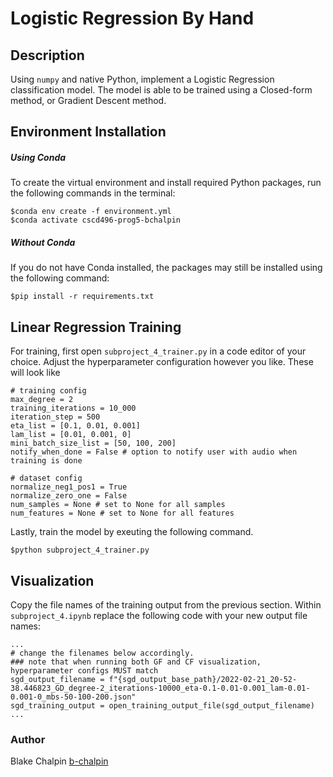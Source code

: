 # Logistic Regression By Hand

## Description

Using `numpy` and native Python, implement a Logistic Regression classification model. The model is able to be trained using a Closed-form method, or Gradient Descent method.

## Environment Installation

##### Using Conda

To create the virtual environment and install required Python packages, run the following commands in the terminal:

```
$conda env create -f environment.yml
$conda activate cscd496-prog5-bchalpin
```

##### Without Conda

If you do not have Conda installed, the packages may still be installed using the following command:

```
$pip install -r requirements.txt
```

## Linear Regression Training

For training, first open `subproject_4_trainer.py` in a code editor of your choice. Adjust the hyperparameter configuration however you like. These will look like

```
# training config
max_degree = 2
training_iterations = 10_000
iteration_step = 500
eta_list = [0.1, 0.01, 0.001]
lam_list = [0.01, 0.001, 0]
mini_batch_size_list = [50, 100, 200]
notify_when_done = False # option to notify user with audio when training is done

# dataset config
normalize_neg1_pos1 = True
normalize_zero_one = False
num_samples = None # set to None for all samples
num_features = None # set to None for all features
```

Lastly, train the model by exeuting the following command.

```
$python subproject_4_trainer.py
```

## Visualization

Copy the file names of the training output from the previous section. Within `subproject_4.ipynb` replace the following code with your new output file names:

```
...
# change the filenames below accordingly.
### note that when running both GF and CF visualization, hyperparameter configs MUST match
sgd_output_filename = f"{sgd_output_base_path}/2022-02-21_20-52-38.446823_GD_degree-2_iterations-10000_eta-0.1-0.01-0.001_lam-0.01-0.001-0_mbs-50-100-200.json"
sgd_training_output = open_training_output_file(sgd_output_filename)
...
```

### Author

Blake Chalpin [b-chalpin](https://github.com/b-chalpin)
